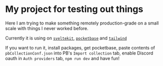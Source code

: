 # My project for testing out things

Here I am trying to make something remotely production-grade on a small scale with things I never worked before.

Currently it is using on [`sveltekit`](https://kit.svelte.dev/), [`pocketbase`](https://pocketbase.io/) and [`tailwind`](https://tailwindcss.com/)

If you want to run it, install packages, get pocketbase, paste contents of `pbCollectionConf.json` into PB's `Import collection` tab, enable Discord oauth in `Auth providers` tab, `npm run dev` and have fun!
